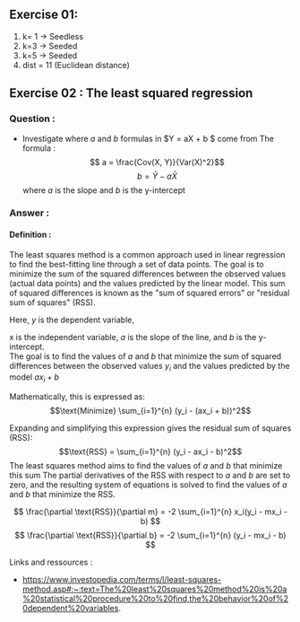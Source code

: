 ## Exercise 01:
1.  k= 1 -> Seedless
2. k=3 -> Seeded
3. k=5 -> Seeded 
4. dist = 11 (Euclidean distance)



## Exercise 02 : The least squared regression

### Question :
- Investigate where $a$ and $b$ formulas in $Y = aX + b $ come from
The formula : 
$$ a = \frac{Cov(X, Y)}{Var(X)^2}$$
$$ b = \bar{Y}- a \bar{X} $$
where $a$ is the slope and $b$ is the y-intercept


### Answer :
#### Definition :
The least squares method is a common approach used in linear regression to find the best-fitting line through a set of data points. The goal is to minimize the sum of the squared differences between the observed values (actual data points) and the values predicted by the linear model. This sum of squared differences is known as the "sum of squared errors" or "residual sum of squares" (RSS).


Here, $y$ is the dependent variable, 

x is the independent variable, $a$ is the slope of the line, and $b$ is the y-intercept. <br>
The goal is to find the values of $a$ and $b$ that minimize the sum of squared differences between the observed values $y_i$ and the values predicted by the model $ax_i + b$

Mathematically, this is expressed as:
$$\text{Minimize} \sum_{i=1}^{n} (y_i - (ax_i + b))^2$$


Expanding and simplifying this expression gives the residual sum of squares (RSS):
$$\text{RSS} = \sum_{i=1}^{n} (y_i - ax_i - b)^2$$
The least squares method aims to find the values of $a$ and $b$ that minimize this sum
The partial derivatives of the RSS with respect to $a$ and $b$ are set to zero, and the resulting system of equations is solved to find the values of $a$ and $b$ that minimize the RSS.

$$ \frac{\partial \text{RSS}}{\partial m} = -2 \sum_{i=1}^{n} x_i(y_i - mx_i - b) $$
$$ \frac{\partial \text{RSS}}{\partial b} = -2 \sum_{i=1}^{n} (y_i - mx_i - b) $$
































Links and ressources : 
- https://www.investopedia.com/terms/l/least-squares-method.asp#:~:text=The%20least%20squares%20method%20is%20a%20statistical%20procedure%20to%20find,the%20behavior%20of%20dependent%20variables.